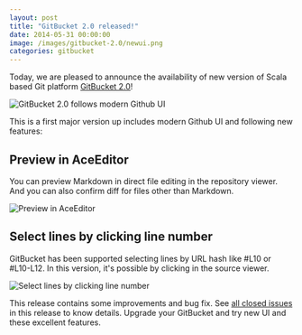 ```yaml
---
layout: post
title: "GitBucket 2.0 released!"
date: 2014-05-31 00:00:00
image: /images/gitbucket-2.0/newui.png
categories: gitbucket
---
```

Today, we are pleased to announce the availability of new version of Scala based Git platform [GitBucket 2.0](https://github.com/gitbucket/gitbucket/releases/tag/2.0)!

![GitBucket 2.0 follows modern Github UI]({{site.baseurl}}/images/gitbucket-2.0/newui.png)

This is a first major version up includes modern Github UI and following new features:

## Preview in AceEditor

You can preview Markdown in direct file editing in the repository viewer. And you can also confirm diff for files other than Markdown.

![Preview in AceEditor]({{site.baseurl}}/images/gitbucket-2.0/preview.png)

## Select lines by clicking line number

GitBucket has been supported selecting lines by URL hash like #L10 or #L10-L12. In this version, it's possible by clicking in the source viewer.

![Select lines by clicking line number]({{site.baseurl}}/images/gitbucket-2.0/select_lines.png)

This release contains some improvements and bug fix. See [all closed issues](https://github.com/gitbucket/gitbucket/issues?milestone=17&page=1&state=closed) in this release to know details. Upgrade your GitBucket and try new UI and these excellent features.
